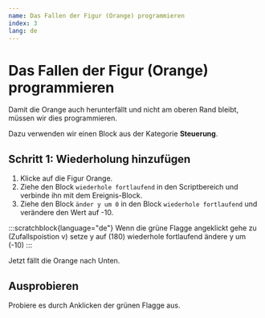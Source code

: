 ```yaml
---
name: Das Fallen der Figur (Orange) programmieren
index: 3
lang: de
---
```


# Das Fallen der Figur (Orange) programmieren

Damit die Orange auch herunterfällt und nicht am oberen Rand bleibt, müssen wir dies programmieren.

Dazu verwenden wir einen Block aus der Kategorie **Steuerung**.

## Schritt 1: Wiederholung hinzufügen

1. Klicke auf die Figur Orange.
2. Ziehe den Block `wiederhole fortlaufend` in den Scriptbereich und verbinde ihn mit dem Ereignis-Block.
3. Ziehe den Block `änder y um 0` in den Block `wiederhole fortlaufend` und verändere den Wert auf -10.

:::scratchblock{language="de"}
Wenn die grüne Flagge angeklickt
gehe zu (Zufallspoistion v)
setze y auf (180)
wiederhole fortlaufend
    ändere y um (-10)
:::

Jetzt fällt die Orange nach Unten.

## Ausprobieren

Probiere es durch Anklicken der grünen Flagge aus.